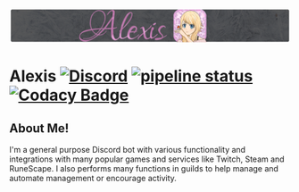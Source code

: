 [![Alexis Banner](./assets/banner.png)](https://discord.gg/hprGMaM)
# Alexis [![Discord](https://discordapp.com/api/guilds/184657525990359041/widget.png)](https://discord.gg/hprGMaM) [![pipeline status](https://gitlab.com/Elypia/Alexis/badges/master/pipeline.svg)](https://gitlab.com/Elypia/Alexis/commits/master) [![Codacy Badge](https://api.codacy.com/project/badge/Grade/6f87d221079f4978892e0d676ef139e2)](https://www.codacy.com/app/Elypia/Alexis?utm_source=gitlab.com&amp;utm_medium=referral&amp;utm_content=Elypia/Alexis&amp;utm_campaign=Badge_Grade)

## About Me!
I'm a general purpose Discord bot with various functionality and integrations with many popular games and services like Twitch, Steam and RuneScape. I also performs many functions in guilds to help manage and automate management or encourage activity.

